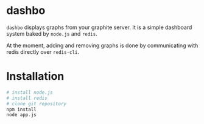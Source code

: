 dashbo
======

`dashbo` displays graphs from your graphite server.
It is a simple dashboard system baked by `node.js` and `redis`.

At the moment, adding and removing graphs is done by communicating with redis directly over `redis-cli`.

Installation
============

```bash
# install node.js
# install redis
# clone git repository
npm install
node app.js
```